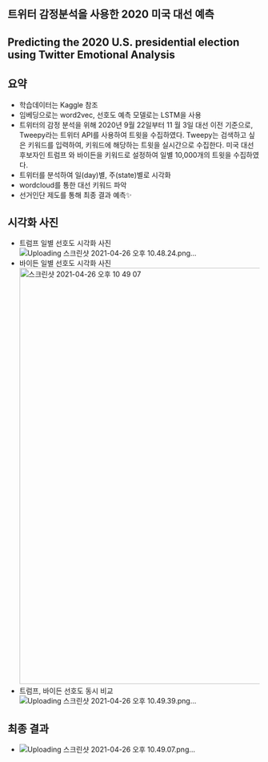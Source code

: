 ## 트위터 감정분석을 사용한 2020 미국 대선 예측
## Predicting the 2020 U.S. presidential election using Twitter Emotional Analysis

## 요약
- 학습데이터는 Kaggle 참조
- 임베딩으로는 word2vec, 선호도 예측 모델로는 LSTM을 사용
- 트위터의 감정 분석을 위해 2020년 9월 22일부터 11 월 3일 대선 이전 기준으로, Tweepy라는 트위터 API를 사용하여 트윗을 수집하였다. Tweepy는 검색하고 싶은 키워드를 입력하여, 키워드에 해당하는 트윗을 실시간으로 수집한다. 미국 대선 후보자인 트럼프 와 바이든을 키워드로 설정하여 일별 10,000개의 트윗을 수집하였다.
- 트위터를 분석하여 일(day)별, 주(state)별로 시각화
- wordcloud를 통한 대선 키워드 파악
- 선거인단 제도를 통해 최종 결과 예측✨


## 시각화 사진
- 트럼프 일별 선호도 시각화 사진 ![Uploading 스크린샷 2021-04-26 오후 10.48.24.png…]()
- 바이든 일별 선호도 시각화 사진 <img width="831" alt="스크린샷 2021-04-26 오후 10 49 07" src="https://user-images.githubusercontent.com/83225927/116093430-9d30b700-a6e1-11eb-9382-e4469d4bdbdc.png">
- 트럼프, 바이든 선호도 동시 비교 ![Uploading 스크린샷 2021-04-26 오후 10.49.39.png…]()



## 최종 결과
- ![Uploading 스크린샷 2021-04-26 오후 10.49.07.png…]()
